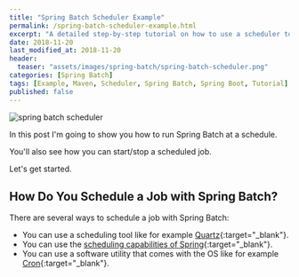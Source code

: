 ```yaml
---
title: "Spring Batch Scheduler Example"
permalink: /spring-batch-scheduler-example.html
excerpt: "A detailed step-by-step tutorial on how to use a scheduler to run Spring Batch jobs using Spring Boot and Maven."
date: 2018-11-20
last_modified_at: 2018-11-20
header:
  teaser: "assets/images/spring-batch/spring-batch-scheduler.png"
categories: [Spring Batch]
tags: [Example, Maven, Scheduler, Spring Batch, Spring Boot, Tutorial]
published: false
---
```


<img src="{{ site.url }}/assets/images/spring-batch/spring-batch-scheduler.png" alt="spring batch scheduler" class="align-right title-image">

In this post I'm going to show you how to run Spring Batch at a schedule.

You'll also see how you can start/stop a scheduled job.

Let's get started.

## How Do You Schedule a Job with Spring Batch?

There are several ways to schedule a job with Spring Batch:
* You can use a scheduling tool like for example [Quartz](http://www.quartz-scheduler.org/){:target="_blank"}.
* You can use the [scheduling capabilities of Spring](https://docs.spring.io/spring/docs/5.1.0.RELEASE/spring-framework-reference/integration.html#scheduling){:target="_blank"}.
* You can use a software utility that comes with the OS like for example [Cron](https://en.wikipedia.org/wiki/Cron){:target="_blank"}.
